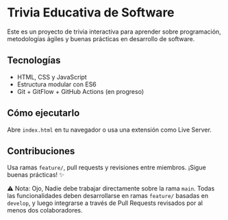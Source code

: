 # Trivia Educativa de Software

Este es un proyecto de trivia interactiva para aprender sobre programación, metodologías ágiles y buenas prácticas en desarrollo de software.

## Tecnologías

- HTML, CSS y JavaScript
- Estructura modular con ES6
- Git + GitFlow + GitHub Actions (en progreso)

## Cómo ejecutarlo

Abre `index.html` en tu navegador o usa una extensión como Live Server.

## Contribuciones

Usa ramas `feature/`, pull requests y revisiones entre miembros. ¡Sigue buenas prácticas! ✨

⚠️ Nota: Ojo, Nadie debe trabajar directamente sobre la rama `main`. Todas las funcionalidades deben desarrollarse en ramas `feature/` basadas en `develop`, y luego integrarse a través de Pull Requests revisados por al menos dos colaboradores.
